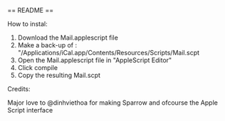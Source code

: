 == README ==

How to instal:

1. Download the Mail.applescript file
2. Make a back-up of : "/Applications/iCal.app/Contents/Resources/Scripts/Mail.scpt
3. Open the Mail.applescript file in "AppleScript Editor"
4. Click compile
5. Copy the resulting Mail.scpt

Credits:

Major love to @dinhviethoa for making Sparrow and ofcourse the Apple Script interface